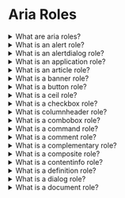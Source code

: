 # Aria Roles

<details>
  <summary>What are aria roles?</summary>

ARIA roles provide semantic meaning to content, allowing screen readers and other tools to present and support interaction with object in a way that is consistent with user expectations of that type of object. ARIA roles can be used to describe elements that don't natively exist in HTML or exist but don't yet have full browser support.

</details>

<details>
  <summary>What is an alert role?</summary>

The alert role is used to communicate an important and usually time-sensitive message to the user. When this role is added to an element, the browser will send out an accessible alert event to assistive technology products which can then notify the user.

The alert role should only be used for information that requires the user's immediate attention, for example:

- An invalid value was entered into a form field
- The user's login session is about to expire
- The connection to the server was lost so local changes will not be saved

**Note** It is possible to use aria-live="alert" instead of the role.

[More >>](https://developer.mozilla.org/en-US/docs/Web/Accessibility/ARIA/Roles/alert_role)

</details>

<details>
  <summary>What is an alertdialog role?</summary>

The alertdialog role is used to notify users of urgent information that demands the user's immediate attention. Including role="alertdialog" on the element containing the dialog helps assistive technology identify the content as being grouped and separated from the rest of the page content. Examples include error messages that require confirmation and other action confirmation prompts.

[More >>](https://developer.mozilla.org/en-US/docs/Web/Accessibility/ARIA/Roles/alertdialog_role)

</details>

<details>
  <summary>What is an application role?</summary>

The application document structure role, indicates to assistive technologies that this part of the web content contains elements that do not conform to any other known HTML element or WAI-ARIA widget. Any sort of special interpretation of HTML structures and widgets should be suspended, and control should be completely handed over to the browser and web application to handle mouse, keyboard, or touch interaction.

In this mode, the web author is completely responsible for handling any and all keyboard input, focus management, and other interactions and cannot assume assistive technologies would do any processing on their end.

If the web application encompassed by the application role contains parts that should be treated like normal web content, a role of document or article should be used to contain such content.

[More >>](https://developer.mozilla.org/en-US/docs/Web/Accessibility/ARIA/Roles/application_role)

</details>

<details>
  <summary>What is an article role?</summary>

The article document structure role denotes a section of a document, page, or site that, if it were standing on its own, could be viewed as a complete document, page or site. The aim of a set of article sections is to indicate their relationship to one another.

**Note** It is possible to use article tag instead of the role.

[More >>](https://developer.mozilla.org/en-US/docs/Web/Accessibility/ARIA/Roles/article_role)

</details>

<details>
  <summary>What is a banner role?</summary>

A banner landmark role overwrites the implicit ARIA role of the container element upon which it is applied. It should be reserved for globally repeating site-wide content that is generally located at the top of every page.

**Note** It is possible to use header tag instead of the role.

[More >>](https://developer.mozilla.org/en-US/docs/Web/Accessibility/ARIA/Roles/banner_role)

</details>

<details>
  <summary>What is a button role?</summary>

The button role identifies an element as a button to assistive technology such as screen readers. A button is a widget used to perform actions such as submitting a form, opening a dialog, canceling an action, or performing a command such as inserting a new record or displaying information. Adding role="button" tells assistive technology that the element is a button but provides no button functionality. Use <button> or <input> with type="button" instead.

[More >>](https://developer.mozilla.org/en-US/docs/Web/Accessibility/ARIA/Roles/button_role)

</details>

<details>
  <summary>What is a ceil role?</summary>

The element with role="cell" is a cell within a row, optionally within a rowgroup, within a table. If the cell is in a grid or treegrid, opt for gridcell. Using native HTML td elements, whenever possible, is strongly encouraged.

Each element with role="cell" MUST be nested in a container element with role="row". That row, in turn, can be nested within an element with role="rowgroup", and should be nested within a grid, table or treegrid. If a cell contains column or row header information, use the columnheader or rowheader roles, respectively. If the cell does not contain header information and is nested in a grid or treegrid, the role of gridcell may be more appropriate.

A cell can contain a number of property attributes clarifying the cell's position within the tabular data structure, including aria-colindex, aria-colspan, aria-rowindex, and aria-rowspan.

[More >>](https://developer.mozilla.org/en-US/docs/Web/Accessibility/ARIA/Roles/cell_role)
.

</details>

<details>
  <summary>What is a checkbox role?</summary>

The native HTML checkbox form control had two states ("checked" or "not checked"), with an indeterminate state settable via JavaScript. Similarly, an element with role="checkbox" can expose three states through the aria-checked attribute: true, false, or mixed.

Since a checkbox is an interactive control, it must be focusable and keyboard accessible. If the role is applied to a non-focusable element, use the tabindex attribute to change this. The expected keyboard shortcut for activating a checkbox is the Space key.

The developer is required to change the value of the aria-checked attribute dynamically when the checkbox is activated.

[More >>](https://developer.mozilla.org/en-US/docs/Web/Accessibility/ARIA/Roles/checkbox_role)

</details>

<details>
  <summary>What is columnheader role?</summary>

An element with role="columnheader" nested as a descendant for an element with role="row", is a static tabular structure of a column header cell in a tabular container, either a table or grid, or other chart that needs to show data relationships. To be supported, the columnheader must be nested in an element with the role of row.

[More >>](https://developer.mozilla.org/en-US/docs/Web/Accessibility/ARIA/Roles/columnheader_role)

</details>

<details>
  <summary>What is a combobox role?</summary>

A combobox is a composite widget that combines a named input field with a popup providing possible values for that input field. The purpose of a this widget is to improve user experience by helping the user select a value without having to type in the complete value and, optionally depending whether supported values are limited, preventing the user from entering invalid or otherwise unsupported values.

The combobox role is set on input that controls another element, such as a listbox or grid, that can dynamically pop up to help the user set the value of the input.

[More >>](https://developer.mozilla.org/en-US/docs/Web/Accessibility/ARIA/Roles/combobox_role)

</details>

<details>
  <summary>What is a command role?</summary>

The command role defines a widget that performs an action but does not receive input data.

**note** don't use it.

[More >>](https://developer.mozilla.org/en-US/docs/Web/Accessibility/ARIA/Roles/command_role)

</details>

<details>
  <summary>What is a comment role?</summary>

The comment landmark role semantically denotes a comment/reaction to some content on the page, or to a previous comment.

[More >>](https://developer.mozilla.org/en-US/docs/Web/Accessibility/ARIA/Roles/comment_role)

</details>

<details>
  <summary>What is a complementary role?</summary>

The complementary landmark role is used to designate a supporting section that relates to the main content, yet can stand alone when separated. These sections are frequently presented as sidebars or call-out boxes. If possible, use the HTML aside element instead.

[More >>](https://developer.mozilla.org/en-US/docs/Web/Accessibility/ARIA/Roles/complementary_role)

</details>

<details>
  <summary>What is a composite role?</summary>

The composite abstract role indicates a widget that may contain navigable descendants or owned children.

**note** don't use it.

[More >>](https://developer.mozilla.org/en-US/docs/Web/Accessibility/ARIA/Roles/composite_role)

</details>

<details>
  <summary>What is a contentinfo role?</summary>

The contentinfo role defines a footer, containing identifying information such as copyright information, navigation links, and privacy statements, found on every document within a site. This section is commonly called a footer.

**note** use footer tag instead of the contentinfo role

[More >>](https://developer.mozilla.org/en-US/docs/Web/Accessibility/ARIA/Roles/contentinfo_role)

</details>

<details>
  <summary>What is a definition role?</summary>

The definition ARIA role can be included an element that is a definition of a term or concept, similar to the native dfn element. To associate the definition with the term being defined, and to provide an accessible name, reference the term being defined with role="term", using aria-labelledby.

[More >>](https://developer.mozilla.org/en-US/docs/Web/Accessibility/ARIA/Roles/definition_role)

</details>

<details>
  <summary>What is a dialog role?</summary>

The dialog role is used to mark up an HTML based application dialog or window that separates content or UI from the rest of the web application or page. Dialogs are generally placed on top of the rest of the page content using an overlay. Dialogs can be either non-modal (it's still possible to interact with content outside of the dialog) or modal (only the content in the dialog can be interacted with).

[More >>](https://developer.mozilla.org/en-US/docs/Web/Accessibility/ARIA/Roles/dialog_role)

</details>

<details>
  <summary>What is a document role?</summary>

The document role is for the top container containing content that assistive technology users may want to browse in a reading mode. Only useful on focusable sections within complex composite widgets or applications, the document role inform assistive technologies to the reading context back to a reading mode: The document role tells assistive technologies with reading or browse modes to use the document mode to read the content contained within this element.

[More >>](https://developer.mozilla.org/en-US/docs/Web/Accessibility/ARIA/Roles/document_role)

<details>

<details>
  <summary>Waht are structural roles?</summary>

Structural ARIA roles were originally created as a bridge to inform assistive technologies of HTML5 elements that were not yet fully supported in browsers. Some roles, like presentation, toolbar and tooltip, provide information on the document structure to assistive technologies in cases where equivalent native HTML elements don't exist. Other roles, including those listed in the table below, are not needed, as there are semantic HTML elements with the same meanings. In many cases, these equivalent HTML elements have always been supported.

[More >>](https://developer.mozilla.org/en-US/docs/Web/Accessibility/ARIA/Roles/structural_roles)

</details>

<details>
  <summary>What is a feed role?</summary>

A feed is a dynamic scrollable list of articles in which articles are added to or removed from either end of the list as the user scrolls. A feed enables screen readers to use the browse mode reading cursor to both read and scroll through a stream of rich content that may continue scrolling infinitely by loading more content as the user reads.

Example:

    <section role="feed" aria-busy="false">
      …
      <article aria-posinset="427" aria-setsize="-1">…</article>
      <article aria-posinset="428" aria-setsize="-1">…</article>
      <article aria-posinset="429" aria-setsize="-1">…</article>
      …
    </section>

[More >>](https://developer.mozilla.org/en-US/docs/Web/Accessibility/ARIA/Roles/feed_role)

</details>

<details>
  <summary>What is a figure role?</summary>

A figure is a perceivable section of content that typically contains a graphical document, images, code snippets, or example text. The parts of a figure MAY be user-navigable. Any content that should be grouped together and consumed as a figure (which could include images, video, audio, code snippets, or other content) can be identified as a figure using role="figure".

Example:

    <div role="figure" aria-labelledby="caption">
      <img src="image.png" alt="put image description here" />
      <p id="caption">Figure 1: The caption</p>
    </div>

[More >>](https://developer.mozilla.org/en-US/docs/Web/Accessibility/ARIA/Roles/figure_role)

</details>

<details>
  <summary>What is a form role?</summary>

The form role can be used to identify a group of elements on a page that provide equivalent functionality to an HTML form.

Example:

    <div role="form" id="contact-info" aria-label="Contact information">
      <!-- form content -->
    </div>

[More >>](https://developer.mozilla.org/en-US/docs/Web/Accessibility/ARIA/Roles/form_role)

</details>

<details>
  <summary>What is a generic role?</summary>

While ARIA is primarily used to express semantics, there are some elements that shouldn't expose a semantic name to assistive technologies. The generic role indicates an element's role is equivalent to that of the non-semantic div and span elements.

[More >>](https://developer.mozilla.org/en-US/docs/Web/Accessibility/ARIA/Roles/generic_role)

</details>

<details>
  <summary>What is a grid role?</summary>

The grid role is a composite widget containing a collection of one or more rows with one or more cells where some or all cells in the grid are focusable by using methods of two-dimensional navigation, such as directional arrow keys.

Example:

    <table role="grid" aria-labelledby="id-select-your-seat">
      <caption id="id-select-your-seat">
        Select your seat
      </caption>
      <tbody role="presentation">
        <tr role="presentation">
          <td></td>
          <th>Row A</th>
          <th>Row B</th>
        </tr>
        <tr>
          <th scope="row">Aisle 1</th>
          <td tabindex="0">
            <button id="1a" tabindex="-1">1A</button>
          </td>
          <td tabindex="-1">
            <button id="1b" tabindex="-1">1B</button>
          </td>
          <!-- More Columns -->
        </tr>
        <tr>
          <th scope="row">Aisle 2</th>
          <td tabindex="-1">
            <button id="2a" tabindex="-1">2A</button>
          </td>
          <td tabindex="-1">
            <button id="2b" tabindex="-1">2B</button>
          </td>
          <!-- More Columns -->
        </tr>
      </tbody>
    </table>

[More >>](https://developer.mozilla.org/en-US/docs/Web/Accessibility/ARIA/Roles/grid_role)

</details>

<details>
  <summary>What is a gridcell role?</summary>

The gridcell role is used to make a cell in a grid or treegrid. It is intended to mimic the functionality of the HTML <td> element for table-style grouping of information.

[More >>](https://developer.mozilla.org/en-US/docs/Web/Accessibility/ARIA/Roles/gridcell_role)

</details>

<details>
  <summary>What is a group role?</summary>

The group role identifies a set of user interface objects that is not intended to be included in a page summary or table of contents by assistive technologies.

    <div role="menu">
      <ul role="group">
        <li role="menuitem">Inbox</li>
        <li role="menuitem">Archive</li>
        <li role="menuitem">Trash</li>
      </ul>
      <ul role="group">
        <li role="menuitem">Custom Folder 1</li>
        <li role="menuitem">Custom Folder 2</li>
        <li role="menuitem">Custom Folder 3</li>
      </ul>
      <ul role="group">
        <li role="menuitem">New Folder</li>
      </ul>
    </div>

[More >>](https://developer.mozilla.org/en-US/docs/Web/Accessibility/ARIA/Roles/group_role)

</details>

<details>
  <summary>What is a heading role?</summary>

The heading role defines this element as a heading to a page or section, with the aria-level attribute providing for more structure.

[More >>](https://developer.mozilla.org/en-US/docs/Web/Accessibility/ARIA/Roles/heading_role)

</details>

<details>
  <summary>What is an img role?</summary>

The ARIA img role can be used to identify multiple elements inside page content that should be considered as a single image. These elements could be images, code snippets, text, emojis, or other content that can be combined to deliver information in a visual manner.

Example:

    <div role="img" aria-label="Description of the overall image">
      <img src="graphic1.png" alt="" />
      <img src="graphic2.png" />
    </div>

[More >>](https://developer.mozilla.org/en-US/docs/Web/Accessibility/ARIA/Roles/img_role)

</details>

<details>
  <summary>What is an input role?</summary>

The input role is an abstract role. It must not be used by web authors. It is the superclass for input widgets that provide for user input, including checkbox, radio, and textbox. For all three, consider using the input element of type checkbox, radio and text, respectively.

**Note** Don't use it.

[More >>](https://developer.mozilla.org/en-US/docs/Web/Accessibility/ARIA/Roles/input_role)

</details>

<details>
  <summary>What is a landmark role?</summary>

A landmark is an important subsection of a page. The landmark role is an abstract superclass for the aria role values for sections of content that are important enough that users will likely want to be able to navigate directly to them.

[More >>](https://developer.mozilla.org/en-US/docs/Web/Accessibility/ARIA/Roles/landmark_role)

</details>

<details>
  <summary>What is a link role?</summary>

A link widget provides an interactive reference to a resource. The target resource can be either external or local; i.e., either outside or within the current page or application.

[More >>](https://developer.mozilla.org/en-US/docs/Web/Accessibility/ARIA/Roles/link_role)

</details>

<details>
  <summary>What is a list role?</summary>

Any content that consists of an outer container with a list of elements inside it can be identified to assistive technologies using the list and listitem containers respectively. A list must have one or more listitem children, or, alternatively, have one or more groups as children, with each group having one or more listitems as children.

[More >>](https://developer.mozilla.org/en-US/docs/Web/Accessibility/ARIA/Roles/list_role)

</details>

<details>
  <summary>What is a listbox role?</summary>

The listbox role is used to identify an element that creates a list from which a user may select one or more static items, similar to the HTML select element. Unlike select, a listbox can contain images. Each child of a listbox should have a role of option.

[More >>](https://developer.mozilla.org/en-US/docs/Web/Accessibility/ARIA/Roles/listbox_role)

</details>

<details>
  <summary>what is a listitem role?</summary>

Any content that consists of an outer container with a list of elements inside it can be identified to assistive technologies using the list and listitem containers respectively.

[More >>](https://developer.mozilla.org/en-US/docs/Web/Accessibility/ARIA/Roles/listitem_role)

</details>

<details>
  <summary>what is a log role?</summary>

The log role is used to identify an element that creates a live region where new information is added in a meaningful order and old information may disappear.

[More >>](https://developer.mozilla.org/en-US/docs/Web/Accessibility/ARIA/Roles/log_role)

</details>

<details>
  <summary>What is a main role?</summary>

The main landmark role is used to indicate the primary content of a document. The main content area consists of content that is directly related to or expands upon the central topic of a document, or the main function of an application.

    <div id="main" role="main">
      <h1>Avocados</h1>
      <!-- main section content -->
    </div>

This is the main section of a document that discusses avocados. Subsections of this document could discuss their history, the different types, regions where they grow, etc.

[More >>](https://developer.mozilla.org/en-US/docs/Web/Accessibility/ARIA/Roles/main_role)

</details>

<details>
  <summary>What is a mark role?</summary>

The mark role semantically denotes HTML elements containing text that is marked/highlighted for reference purposes. This is semantically equivalent to the HTML mark element. If possible, you should use this element instead.

[More >>](https://developer.mozilla.org/en-US/docs/Web/Accessibility/ARIA/Roles/mark_role)

</details>

<details>
  <summary>What is a marquee role?</summary>

The marquee role defines an area as a type of live region that presents non-essential information that changes frequently. Examples of marquees include stock tickers and ad banners; information that is not necessarily sought out by the user that may be presented in any order. The main difference between a marquee and a log is that log information is presented in a meaningful order such as a by date.

[More >>](https://developer.mozilla.org/en-US/docs/Web/Accessibility/ARIA/Roles/marquee_role)

</details>

<details>
  <summary>What is a math role?</summary>

The math role indicates that the content represents a mathematical expression.

Examples:

    <div role="math" aria-label="a^{2} + b^{2} = c^{2}">
      a<sup>2</sup> + b<sup>2</sup> = c<sup>2</sup>
    </div>

[More >>](https://developer.mozilla.org/en-US/docs/Web/Accessibility/ARIA/Roles/math_role)

</details>

<details>
  <summary>What is a menu role?</summary>

A menu generally represents a grouping of common actions or functions that the user can invoke. The menu role is appropriate when a list of menu items is presented in a manner similar to a menu on a desktop application. Submenus, also known as pop-up menus, also have the role menu.

[More >>](https://developer.mozilla.org/en-US/docs/Web/Accessibility/ARIA/Roles/menu_role)

</details>

<details>
  <summary>What is a menubar role?</summary>

The menubar role is used to create a menu bar similar to those found near the top of the window in many desktop applications, visually persistent, typically horizontal, bar of menu items offering the user quick access to a consistent set of commands.

[More >>](https://developer.mozilla.org/en-US/docs/Web/Accessibility/ARIA/Roles/menubar_role)

</details>

<details>
  <summary>What is a menuitem role?</summary>

A menuitem is one of the three types of options in a set of choices contained by a menu or menubar; the other two being menuitemcheckbox and menuitemradio. The menuitem is only found as a descendant of, or owned by, elements with role menu or menubar, optionally nested within an element with role group that is contained in, or owned by, a menu.

[More >>](https://developer.mozilla.org/en-US/docs/Web/Accessibility/ARIA/Roles/menuitem_role)

</details>

<details>
  <summary>What is a menuitemcheckbox role?</summary>

A menuitemcheckbox is a menuitem with a checkable state whose possible values are true, false, or mixed.

[More >>](https://developer.mozilla.org/en-US/docs/Web/Accessibility/ARIA/Roles/menuitemcheckbox_role)

</details>

<details>
  <summary>What is a menuitemradio role?</summary>

A menuitemradio is checkable menuitem in a set of elements with the same role, only one of which can be checked at a time.

[More >>](https://developer.mozilla.org/en-US/docs/Web/Accessibility/ARIA/Roles/menuitemradio_role)

</details>

<details>
  <summary>What is a meter role?</summary>

A meter is a graphical display of a numeric value within a defined range. For example, showing battery percentage. A meter is not appropriate for values that do not have a meaningful maximum limit. Meters should not be used to indicate progress (for example loading), this should be communicated with the progress element.

Each element with role="meter" must also have one of the following:

An aria-label attribute.
An aria-labelledby attribute pointing to an element with text that describes the meter.

[More >>](https://developer.mozilla.org/en-US/docs/Web/Accessibility/ARIA/Roles/meter_role)

</details>

<details>
  <summary>What is a navigation role?</summary>

The navigation role is used to identify major groups of links used for navigating through a website or page content.

    <div role="navigation" aria-label="Main">
      <!-- list of links to main website locations -->
    </div>

This is a website's main navigation.

[More >>](https://developer.mozilla.org/en-US/docs/Web/Accessibility/ARIA/Roles/navigation_role)

</details>

<details>
  <summary>What is a none role?</summary>

The none role is a synonym for the presentation role; they both remove an element's implicit ARIA semantics from being exposed to the accessibility tree.

[More >>](https://developer.mozilla.org/en-US/docs/Web/Accessibility/ARIA/Roles/none_role)

</details>

<details>
  <summary>What is a note role?</summary>

The note role can be added to parenthetic or ancillary content if no other native element or other role fits the purpose.

[More >>](https://developer.mozilla.org/en-US/docs/Web/Accessibility/ARIA/Roles/note_role)

</details>

<details>
  <summary>What is an option role?</summary>

The option role is used to identify selections a user can make in a listbox. These options are similar to the option elements in a select element, but they can contain images.

All selectable options should have aria-selected match their state, true when selected and false when not. If an option is not selectable, aria-selected can be omitted. A disabled option can have aria-disabled="true" and aria-selected="false" to communicate to the user that the option is present, albeit disabled.

The option role is for identifying selectable choices of a listbox. Options must be provided an accessible name. Generally, the accessible name for an option should come from the element's descendant content.

[More >>](https://developer.mozilla.org/en-US/docs/Web/Accessibility/ARIA/Roles/option_role)

</details>

<details>
  <summary>What is a presentation role?</summary>

The presentation role and its synonym none remove an element's implicit ARIA semantics from being exposed to the accessibility tree.

The content of the element will still be available to assistive technologies; it is only the semantics of the container — and in some instance, required associated descendants — which will no longer expose their mappings to the accessibility API.

[More >>](https://developer.mozilla.org/en-US/docs/Web/Accessibility/ARIA/Roles/presentation_role)

</details>

<details>
  <summary>What is a progress role?</summary>

The progressbar role defines an element that displays the progress status for tasks that take a long time.

Example:

    <div role="progressbar">
      <h3 role="presentation">Title of my progressbar</h3>
    </div>

[More >>](https://developer.mozilla.org/en-US/docs/Web/Accessibility/ARIA/Roles/progress_role)

</details>

<details>
  <summary>What is a radio role?</summary>

The radio role is one of a group of checkable radio buttons, in a radiogroup, where no more than a single radio button can be checked at a time.

[More >>](https://developer.mozilla.org/en-US/docs/Web/Accessibility/ARIA/Roles/radio_role)

</details>

<details>
  <summary>What is a radiogroup role?</summary>

Radio groups are collections describing a set of related radio options. A radiogroup is a type of select list that can only have a single entry, or radio, checked at any one time.

[More >>](https://developer.mozilla.org/en-US/docs/Web/Accessibility/ARIA/Roles/radiogroup_role)

</details>

<details>
  <summary>What is a range role?</summary>

The range abstract role is a generic type of structure role representing a range of values.

**Note** Don't use it.

[More >>](https://developer.mozilla.org/en-US/docs/Web/Accessibility/ARIA/Roles/range_role)

</details>

<details>
  <summary>What is a region role?</summary>

The region role is an ARIA landmark role. The region role should be reserved for sections of content sufficiently important that users will likely want to navigate to the section easily and to have it listed in a summary of the page. A region role is a more generic term, and should only be used if the section needing to be identified is not accurately described by one of the other landmark roles, such as banner, main, contentinfo, complementary, or navigation.

Example:

    <div role="region" aria-labelledby="region-heading">
      <h2 id="region-heading">
        This heading's `id` attribute helps this region have an accessible name
      </h2>
      <!-- region content -->
    </div>

[More >>](https://developer.mozilla.org/en-US/docs/Web/Accessibility/ARIA/Roles/region_role)

</details>

<details>
  <summary>What is a roletype role?</summary>

The roletype role's properties describe the structural and functional purpose of objects that are assigned this role, or "instances". A role is a concept that can be used to understand and operate instances.

**Note** Don't use it

[More >>](https://developer.mozilla.org/en-US/docs/Web/Accessibility/ARIA/Roles/roletype_role)

</details>

<details>
  <summary>What is a row role?</summary>

An element with role="row" is a row of cells within a tabular structure. A row contains one or more cells, grid cells or column headers, and possibly a row header, within a grid, table or treegrid, and optionally within a rowgroup.

[More >>](https://developer.mozilla.org/en-US/docs/Web/Accessibility/ARIA/Roles/row_role)

</details>

<details>
  <summary>What is a rowgroup role?</summary>

An element with role="rowgroup" is a group of rows within a tabular structure. A rowgroup contains one or more rows of cells, grid cells, column headers, or row headers within a grid, table or treegrid.

[More >>](https://developer.mozilla.org/en-US/docs/Web/Accessibility/ARIA/Roles/rowgroup_role)

</details>

<details>
  <summary>What is a rowheader role?</summary>

An element with role="rowheader" is a cell containing header information for a row within a tabular structure of a grid, table or treegrid.

[More >>](https://developer.mozilla.org/en-US/docs/Web/Accessibility/ARIA/Roles/rowheader_role)

</details>

<details>
  <summary>What is a scrollbar role?</summary>

A scrollbar is a range that controls what part of a viewport's content is currently visible in the viewport's frame; whether the viewport is a full browser size, an iframe, or any element's block formatting context.

[More >>](https://developer.mozilla.org/en-US/docs/Web/Accessibility/ARIA/Roles/scrollbar_role)

</details>

<details>
  <summary>What is a serch role?</summary>

The search role is used to identify the search functionality; the section of the page used to search the page, site, or collection of sites.

    <form role="search">
      <!-- search input -->
    </form>

[More >>](https://developer.mozilla.org/en-US/docs/Web/Accessibility/ARIA/Roles/serch_role)

</details>

<details>
  <summary>What is a serchbox role?</summary>

The searchbox role indicates an element is a type of textbox intended for specifying search criteria.

[More >>](https://developer.mozilla.org/en-US/docs/Web/Accessibility/ARIA/Roles/serchbox_role)

</details>

<details>
  <summary>What is a section role?</summary>

The section role, an abstract role, is superclass role for renderable structural containment components.

**Note** Don't use it

[More >>](https://developer.mozilla.org/en-US/docs/Web/Accessibility/ARIA/Roles/section_role)

</details>

<details>
  <summary>What is a sectionhead role?</summary>

The sectionhead role, an abstract role, is superclass role for labels or summaries of the topic of its related section.

**Note** Don't use it

[More >>](https://developer.mozilla.org/en-US/docs/Web/Accessibility/ARIA/Roles/sectionhead_role)

</details>

<details>
  <summary>What is a select role?</summary>

The select role, an abstract role, is superclass role for form widgets that allows the user to make selections from a set of choices.

**Note** Don't use it

[More >>](https://developer.mozilla.org/en-US/docs/Web/Accessibility/ARIA/Roles/select_role)

</details>

<details>
  <summary>What is a separator role?</summary>

The separator role indicates the element is a divider that separates and distinguishes sections of content or groups of menuitems. The implicit ARIA role the native thematic break hr element is separator.

[More >>](https://developer.mozilla.org/en-US/docs/Web/Accessibility/ARIA/Roles/separator_role)

</details>

<details>
  <summary>What is a slider role?</summary>

The slider role is for range input widgets where the user selects a value from within given minimum and maximum values.

[More >>](https://developer.mozilla.org/en-US/docs/Web/Accessibility/ARIA/Roles/slider_role)

</details>

<details>
  <summary>What is a spinbutton role?</summary>

The spinbutton role indicates that the element is an input widget that restricts its value to a set or range of discrete values. The role also comes with increment and decrement functionality. For example, in a widget that enables users to choose an amount to bet in a game of Texas Holdem, the spinbutton role can allow users to select a number between the minimum and maximum bets in increments, as allowed by the current game rules.

Example:

    <p id="day">Enter the day of the month</p>
    <button type="button" tabindex="-1" aria-label="previous day">˱</button>
    <div
      role="spinbutton"
      tabindex="0"
      aria-valuenow="1"
      aria-valuetext="first"
      aria-valuemin="1"
      aria-valuemax="31"
      aria-labelledby="day">
      1
    </div>
    <button type="button" tabindex="-1" aria-label="next day">˲</button>

[More >>](https://developer.mozilla.org/en-US/docs/Web/Accessibility/ARIA/Roles/spinbutton_role)

</details>

<details>
  <summary>What is a status role?</summary>

The status role defines a live region containing advisory information for the user that is not important enough to be an alert.

[More >>](https://developer.mozilla.org/en-US/docs/Web/Accessibility/ARIA/Roles/status_role)

</details>

<details>
  <summary>What is a structure role?</summary>

Structure is a superclass abstract role for document structures, like as document, rowgroup, and sectionhead, that support the accessibility of dynamic web content by helping assistive technologies determine active content versus static document content. Some subclass roles, like section role, are in turn superclasses of other roles.

**Note** Don't use it. Do use HTML and subclass structure roles

[More >>](https://developer.mozilla.org/en-US/docs/Web/Accessibility/ARIA/Roles/structure_role)

</details>

<details>
  <summary>What is a suggestion role?</summary>

When you've got a content change that involves an insertion and a deletion, there is no way for a screen reader user to work out if the two are related or not. This is the job of role="suggestion", which should be set on an element wrapping both of them like so:

Example:

    <p>
      Freida's pet is a
      <span role="suggestion">
        <span role="deletion">black Cat called Luna</span>
        <span role="insertion">purple T. Rex called Tiny</span>
      </span>.
    </p>

[More >>](https://developer.mozilla.org/en-US/docs/Web/Accessibility/ARIA/Roles/suggestion_role)

</details>

<details>
  <summary>What is a switch role?</summary>

The ARIA switch role is functionally identical to the checkbox role, except that instead of representing "checked" and "unchecked" states, which are fairly generic in meaning, the switch role represents the states "on" and "off."

[More >>](https://developer.mozilla.org/en-US/docs/Web/Accessibility/ARIA/Roles/suggestion_role)

</details>

<details>
  <summary>What is a tab role?</summary>

An element with the tab role controls the visibility of an associated element with the tabpanel role. The common user experience pattern is a group of visual tabs above, or to the side of, a content area, and selecting a different tab changes the content and makes the selected tab more prominent than the other tabs.

Example:

    <div class="tabs">
      <div role="tablist" aria-label="Sample Tabs">
        <button
          role="tab"
          aria-selected="true"
          aria-controls="panel-1"
          id="tab-1"
          tabindex="0">
          First Tab
        </button>
        <button
          role="tab"
          aria-selected="false"
          aria-controls="panel-2"
          id="tab-2"
          tabindex="-1">
          Second Tab
        </button>
        <button
          role="tab"
          aria-selected="false"
          aria-controls="panel-3"
          id="tab-3"
          tabindex="-1">
          Third Tab
        </button>
      </div>
      <div id="panel-1" role="tabpanel" tabindex="0" aria-labelledby="tab-1">
        <p>Content for the first panel</p>
      </div>
      <div id="panel-2" role="tabpanel" tabindex="0" aria-labelledby="tab-2" hidden>
        <p>Content for the second panel</p>
      </div>
      <div id="panel-3" role="tabpanel" tabindex="0" aria-labelledby="tab-3" hidden>
        <p>Content for the third panel</p>
      </div>
    </div>

[More >>](https://developer.mozilla.org/en-US/docs/Web/Accessibility/ARIA/Roles/suggestion_role)

</details>

<details>
  <summary>What is a table role?</summary>

The table value of the ARIA role attribute identifies the element containing the role as having a non-interactive table structure containing data arranged in rows and columns, similar to the native table HTML element.

[More >>](https://developer.mozilla.org/en-US/docs/Web/Accessibility/ARIA/Roles/table_role)

</details>

<details>
  <summary>What is a tablist role?</summary>

The tablist role identifies the element that serves as the container for a set of tabs. The tab content are referred to as tabpanel elements.

[More >>](https://developer.mozilla.org/en-US/docs/Web/Accessibility/ARIA/Roles/tablist_role)

</details>

<details>
  <summary>What is a term role?</summary>

The term role can be used for a word or phrase with an optional corresponding definition.

Example:

    <p>
      <span role="term">Mansplaining</span>,
      <span role="definition"
        >a portmanteau of "man" and "explain", is the patronizing act of explaining
        without being asked to do so, to someone already learned on the topic, often
        after someone has already explained it</span
      >.
    </p>

[More >>](https://developer.mozilla.org/en-US/docs/Web/Accessibility/ARIA/Roles/term_role)

</details>

<details>
  <summary>What is a textbox role?</summary>

The textbox role is used to identify an element that allows the input of free-form text. Whenever possible, rather than using this role, use an input element with type="text", for single-line input, or a textarea element for multi-line input.

[More >>](https://developer.mozilla.org/en-US/docs/Web/Accessibility/ARIA/Roles/textbox_role)

</details>

<details>
  <summary>What is a timer role?</summary>

The timer role indicates to assistive technologies that an element is a numerical counter listing the amount of elapsed time from a starting point or the remaining time until an end point. Assistive technologies will not announce updates to a timer as it has an implicit aria-live value of off.

    <div role="timer" id="eggtimer">0</div>

This defines this div element as a timer with no remaining time.

[More >>](https://developer.mozilla.org/en-US/docs/Web/Accessibility/ARIA/Roles/timer_role)

</details>
